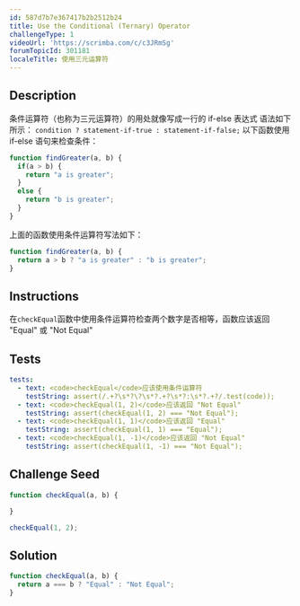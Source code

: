 ```yaml
---
id: 587d7b7e367417b2b2512b24
title: Use the Conditional (Ternary) Operator
challengeType: 1
videoUrl: 'https://scrimba.com/c/c3JRmSg'
forumTopicId: 301181
localeTitle: 使用三元运算符
---
```


## Description
<section id='description'>
条件运算符（也称为三元运算符）的用处就像写成一行的 if-else 表达式
语法如下所示：
<code>condition ? statement-if-true : statement-if-false;</code>
以下函数使用 if-else 语句来检查条件：

```js
function findGreater(a, b) {
  if(a > b) {
    return "a is greater";
  }
  else {
    return "b is greater";
  }
}
```

上面的函数使用条件运算符写法如下：

```js
function findGreater(a, b) {
  return a > b ? "a is greater" : "b is greater";
}
```

</section>

## Instructions
<section id='instructions'>
在<code>checkEqual</code>函数中使用条件运算符检查两个数字是否相等，函数应该返回 "Equal" 或 "Not Equal"
</section>

## Tests
<section id='tests'>

```yml
tests:
  - text: <code>checkEqual</code>应该使用条件运算符
    testString: assert(/.+?\s*?\?\s*?.+?\s*?:\s*?.+?/.test(code));
  - text: <code>checkEqual(1, 2)</code>应该返回 "Not Equal"
    testString: assert(checkEqual(1, 2) === "Not Equal");
  - text: <code>checkEqual(1, 1)</code>应该返回 "Equal"
    testString: assert(checkEqual(1, 1) === "Equal");
  - text: <code>checkEqual(1, -1)</code>应该返回 "Not Equal"
    testString: assert(checkEqual(1, -1) === "Not Equal");
```

</section>

## Challenge Seed
<section id='challengeSeed'>

<div id='js-seed'>

```js
function checkEqual(a, b) {

}

checkEqual(1, 2);
```

</div>



</section>

## Solution
<section id='solution'>

```js
function checkEqual(a, b) {
  return a === b ? "Equal" : "Not Equal";
}
```

</section>
